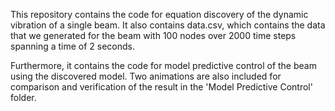 This repository contains the code for equation discovery of the dynamic vibration of a single beam. It also contains data.csv, which contains the data that we generated for the beam with 100 nodes over 2000 time steps spanning a time of 2 seconds.

Furthermore, it contains the code for model predictive control of the beam using the discovered model. Two animations are also included for comparison and verification of the result in the 'Model Predictive Control' folder.
